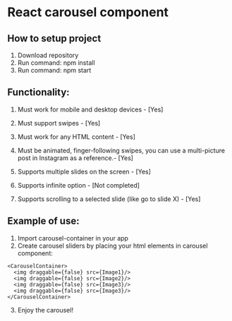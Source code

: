 # React carousel component

## How to setup project

1. Download repository
2. Run command: npm install
3. Run command: npm start

## Functionality:

1. Must work for mobile and desktop devices - [Yes]
2. Must support swipes - [Yes]
3. Must work for any HTML content - [Yes]
4. Must be animated, finger-following swipes, you can use a multi-picture post in Instagram as a reference.- [Yes]

5. Supports multiple slides on the screen - [Yes]
6. Supports infinite option - [Not completed]
7. Supports scrolling to a selected slide (like go to slide X) - [Yes]

## Example of use:

1. Import carousel-container in your app
2. Create carousel sliders by placing your html elements in carousel component:

```
<CarouselContainer>
  <img draggable={false} src={Image1}/>
  <img draggable={false} src={Image2}/>
  <img draggable={false} src={Image3}/>
  <img draggable={false} src={Image3}/>
</CarouselContainer>
```

3. Enjoy the carousel!
